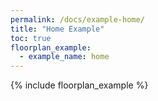 ```yaml
---
permalink: /docs/example-home/
title: "Home Example"
toc: true
floorplan_example:
  - example_name: home
---
```


{% include floorplan_example %}
